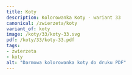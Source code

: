 ```yaml
---
title: Koty
description: Kolorowanka Koty - wariant 33
canonical: /zwierzeta/koty
variant_of: koty
image: /koty/33/koty-33.svg
pdf: /koty/33/koty-33.pdf
tags:
- zwierzeta
- koty
alt: "Darmowa kolorowanka koty do druku PDF"
---
```

